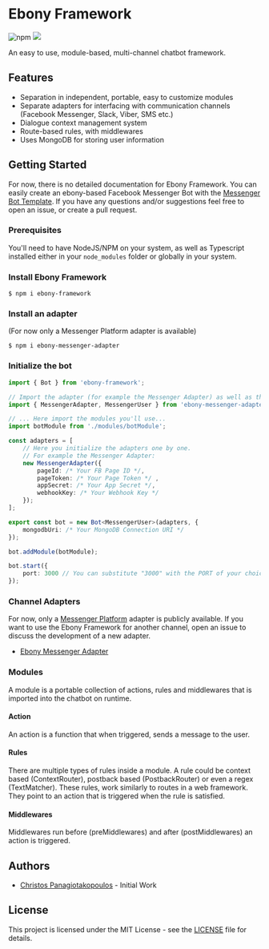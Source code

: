 # Ebony Framework

![npm](https://img.shields.io/npm/v/ebony-framework)
![](https://github.com/chrispanag/ebony/workflows/Node%20CI/badge.svg)

An easy to use, module-based, multi-channel chatbot framework.

## Features

* Separation in independent, portable, easy to customize modules
* Separate adapters for interfacing with communication channels (Facebook Messenger, Slack, Viber, SMS etc.)
* Dialogue context management system
* Route-based rules, with middlewares
* Uses MongoDB for storing user information

## Getting Started

For now, there is no detailed documentation for Ebony Framework. You can easily create an ebony-based Facebook Messenger Bot with the [Messenger Bot Template](https://github.com/chrispanag/messenger-bot-template). If you have any questions and/or suggestions feel free to open an issue, or create a pull request.

### Prerequisites

You'll need to have NodeJS/NPM on your system, as well as Typescript installed either in your `node_modules` folder or globally in your system.

### Install Ebony Framework

```
$ npm i ebony-framework
```

### Install an adapter

(For now only a Messenger Platform adapter is available)

```
$ npm i ebony-messenger-adapter
```

### Initialize the bot

```typescript
import { Bot } from 'ebony-framework';

// Import the adapter (for example the Messenger Adapter) as well as the user model
import { MessengerAdapter, MessengerUser } from 'ebony-messenger-adapter';

// ... Here import the modules you'll use...
import botModule from './modules/botModule';

const adapters = [
    // Here you initialize the adapters one by one.
    // For example the Messenger Adapter:
    new MessengerAdapter({
        pageId: /* Your FB Page ID */,
        pageToken: /* Your Page Token */ ,
        appSecret: /* Your App Secret */,
        webhookKey: /* Your Webhook Key */
    });
];

export const bot = new Bot<MessengerUser>(adapters, {
    mongodbUri: /* Your MongoDB Connection URI */
});

bot.addModule(botModule);

bot.start({
    port: 3000 // You can substitute "3000" with the PORT of your choice.
});
```

### Channel Adapters

For now, only a [Messenger Platform](https://developers.facebook.com/docs/messenger-platform) adapter is publicly available. If you want to use the Ebony Framework for another channel, open an issue to discuss the development of a new adapter.

* [Ebony Messenger Adapter](https://github.com/chrispanag/ebony-messenger-adapter)

### Modules

A module is a portable collection of actions, rules and middlewares that is imported into the chatbot on runtime.

#### Action

An action is a function that when triggered, sends a message to the user.

#### Rules

There are multiple types of rules inside a module. A rule could be context based (ContextRouter), postback based (PostbackRouter) or even a regex (TextMatcher). These rules, work similarly to routes in a web framework. They point to an action that is triggered when the rule is satisfied.

#### Middlewares

Middlewares run before (preMiddlewares) and after (postMiddlewares) an action is triggered.

## Authors

* [Christos Panagiotakopoulos](https://github.com/chrispanag) - Initial Work

## License

This project is licensed under the MIT License - see the [LICENSE](LICENSE) file for details.
